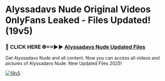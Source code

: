 # Alyssadavs Nude Original Videos 0nlyFans Leaked - Files Updated! (19v5)

<h3>🔴 CLICK HERE 🌐==►► <a href="https://tinyurl.com/y5r63du9" rel="nofollow">Alyssadavs Nude Updated Files</a></h3>

Get Alyssadavs Nude and all content. Now you can access all videos and pictures of Alyssadavs Nude. New Updated Files 2025!

[![19v5](https://i.imgur.com/UVo9nyh.gif)](https://tinyurl.com/y5r63du9)